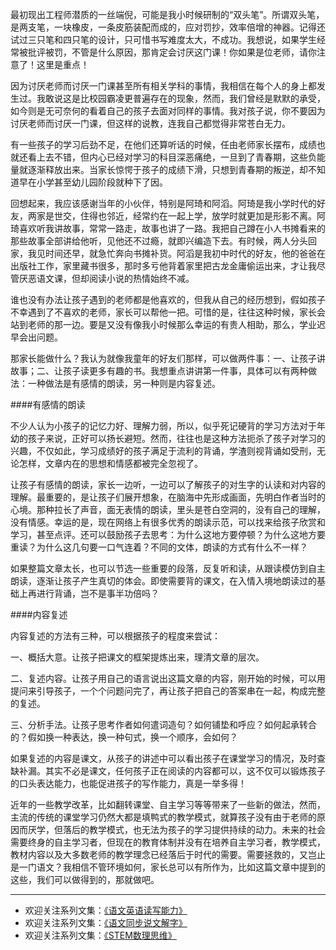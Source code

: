 最初现出工程师潜质的一丝端倪，可能是我小时候研制的“双头笔”。所谓双头笔，是两支笔，一块橡皮，一条皮筋装配而成的，应对罚抄，效率倍增的神器。记得还试过三只笔和四只笔的设计，只可惜书写难度太大，不成功。我想说，如果学生经常被批评被罚，不管是什么原因，那肯定会讨厌这门课！你如果是位老师，请你注意了！这里是重点！

因为讨厌老师而讨厌一门课甚至所有相关学科的事情，我相信在每个人的身上都发生过。我敢说这是比校园霸凌更普遍存在的现象，然而，我们曾经是默默的承受，如今则是无可奈何的看着自己的孩子去面对同样的事情。我对孩子说，你不要因为讨厌老师而讨厌一门课，但这样的说教，连我自己都觉得非常苍白无力。

有一些孩子的学习后劲不足，在他们还算听话的时候，任由老师家长摆布，成绩也就还看上去不错，但内心已经对学习的科目深恶痛绝，一旦到了青春期，这些负能量就逐渐释放出来。当家长惊愕于孩子的成绩下滑，只想到青春期的叛逆，却不知道早在小学甚至幼儿园阶段就种下了因。

回想起来，我应该感谢当年的小伙伴，特别是阿琦和阿滔。阿琦是我小学时代的好友，两家是世交，住得也邻近，经常约在一起上学，放学时就更加是形影不离。阿琦喜欢听我讲故事，常常一路走，故事也讲了一路。我把自己蹲在小人书摊看来的那些故事全部讲给他听，见他还不过瘾，就即兴编造下去。有时候，两人分头回家，我见时间还早，就急忙奔向书摊补货。阿滔是我初中时代的好友，他的爸爸在出版社工作，家里藏书很多，那时多亏他背着家里把古龙金庸偷运出来，才让我尽管厌恶语文课，但却阅读小说的热情始终不减。

谁也没有办法让孩子遇到的老师都是他喜欢的，但我从自己的经历想到，假如孩子不幸遇到了不喜欢的老师，家长可以帮他一把。可惜的是，往往这种时候，家长会站到老师的那一边。要是又没有像我小时候那么幸运的有贵人相助，那么，学业迟早会出问题。

那家长能做什么？我认为就像我童年的好友们那样，可以做两件事：一、让孩子讲故事；二、让孩子读更多有趣的书。我想重点讲讲第一件事，具体可以有两种做法：一种做法是有感情的朗读，另一种则是内容复述。

####有感情的朗读 

不少人认为小孩子的记忆力好、理解力弱，所以，似乎死记硬背的学习方法对于年幼的孩子来说，正好可以扬长避短。然而，往往也是这种方法扼杀了孩子对学习的兴趣，不仅如此，学习成绩好的孩子满足于流利的背诵，学渣则视背诵如受刑，无论怎样，文章内在的思想和情感都被完全忽视了。

让孩子有感情的朗读，家长一边听，一边可以了解孩子的对生字的认读和对内容的理解。最重要的，是让孩子们展开想象，在脑海中先形成画面，先明白作者当时的心境。那种拉长了声音，面无表情的朗读，里头是苍白空洞的，没有自己的理解，没有情感。幸运的是，现在网络上有很多优秀的朗读示范，可以找来给孩子欣赏和学习，甚至点评。还可以鼓励孩子去思考：为什么这地方要停顿？为什么这地方要重读？为什么这几句要一口气连着？不同的文体，朗读的方式有什么不一样？

如果整篇文章太长，也可以节选一些重要的段落，反复听和读，从跟读模仿到自主朗读，逐渐让孩子产生真切的体会。即使需要背的课文，在入情入境地朗读过的基础上再进行背诵，岂不是事半功倍吗？

####内容复述

内容复述的方法有三种，可以根据孩子的程度来尝试：

一、概括大意。让孩子把课文的框架提炼出来，理清文章的层次。

二、复述内容。让孩子用自己的语言说出这篇文章的内容，刚开始的时候，可以用提问来引导孩子，一个个问题问完了，再让孩子把自己的答案串在一起，构成完整的复述。

三、分析手法。让孩子思考作者如何遣词造句？如何铺垫和呼应？如何起承转合的？假如换一种表达，换一种句式，换一个顺序，会如何？

如果复述的内容是课文，从孩子的讲述中可以看出孩子在课堂学习的情况，及时查缺补漏。其实不必是课文，任何孩子正在阅读的内容都可以，这不仅可以锻炼孩子的口头表达能力，也能促进孩子的写作能力，真是一举多得！

近年的一些教学改革，比如翻转课堂、自主学习等等带来了一些新的做法，然而，主流的传统的课堂学习仍然大都是填鸭式的教学模式，就算孩子没有由于老师的原因而厌学，但落后的教学模式，也无法为孩子的学习提供持续的动力。未来的社会需要终身的自主学习者，但现在的教育体制并没有在培养自主学习者，教学模式，教材内容以及大多数老师的教学理念已经落后于时代的需要。需要拯救的，又岂止是一门语文？我相信不管环境如何，家长总可以有所作为，比如这篇文章中提到的这些，我们可以做得到的，那就做吧。

-------
* 欢迎关注系列文集：[《语文英语读写能力》](http://www.jianshu.com/nb/8869173)
* 欢迎关注系列文集：[《语文同步说文解字》](http://www.jianshu.com/notebooks/6718880)
* 欢迎关注系列文集：[《STEM数理思维》](http://www.jianshu.com/nb/10476879)
